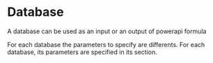 # Database

A database can be used as an input or an output of powerapi formula

For each database the parameters to specify are differents. For each database,
its parameters are specified in its section.
